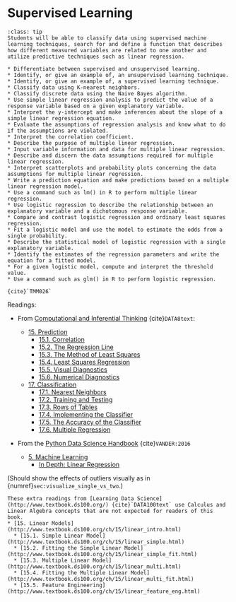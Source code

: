 # Supervised Learning

```{admonition} Learning Outcome
:class: tip
Students will be able to classify data using supervised machine learning techniques, search for and define a function that describes how different measured variables are related to one another and utilize predictive techniques such as linear regression.
```

```{admonition} Sample Tasks
* Differentiate between supervised and unsupervised learning.
* Identify, or give an example of, an unsupervised learning technique.
* Identify, or give an example of, a supervised learning technique.
* Classify data using K-nearest neighbors.
* Classify discrete data using the Naive Bayes algorithm.
* Use simple linear regression analysis to predict the value of a response variable based on a given explanatory variable.
* Interpret the y-intercept and make inferences about the slope of a simple linear regression equation.
* Evaluate the assumptions of regression analysis and know what to do if the assumptions are violated.
* Interpret the correlation coefficient.
* Describe the purpose of multiple linear regression.
* Input variable information and data for multiple linear regression.
* Describe and discern the data assumptions required for multiple linear regression.
* Interpret scatterplots and probability plots concerning the data assumptions for multiple linear regression.
* Write a prediction equation and make predictions based on a multiple linear regression model.
* Use a command such as lm() in R to perform multiple linear regression.
* Use logistic regression to describe the relationship between an explanatory variable and a dichotomous response variable.
* Compare and contrast logistic regression and ordinary least squares regression.
* Fit a logistic model and use the model to estimate the odds from a single probability.
* Describe the statistical model of logistic regression with a single explanatory variable.
* Identify the estimates of the regression parameters and write the equation for a fitted model.
* For a given logistic model, compute and interpret the threshold value.
* Use a command such as glm() in R to perform logistic regression.

{cite}`TMM026`
```
Readings:
* From [Computational and Inferential Thinking](https://inferentialthinking.com/chapters/intro.html) {cite}`DATA8text`:
  - [15. Prediction](https://inferentialthinking.com/chapters/15/Prediction.html)
    * [15.1. Correlation](https://inferentialthinking.com/chapters/15/1/Correlation.html)
    * [15.2. The Regression Line](https://inferentialthinking.com/chapters/15/2/Regression_Line.html)
    * [15.3. The Method of Least Squares](https://inferentialthinking.com/chapters/15/3/Method_of_Least_Squares.html)
    * [15.4. Least Squares Regression](https://inferentialthinking.com/chapters/15/4/Least_Squares_Regression.html)
    * [15.5. Visual Diagnostics](https://inferentialthinking.com/chapters/15/5/Visual_Diagnostics.html)
    * [15.6. Numerical Diagnostics](https://inferentialthinking.com/chapters/15/6/Numerical_Diagnostics.html)
  - [17. Classification](https://inferentialthinking.com/chapters/17/Classification.html)
    * [17.1. Nearest Neighbors](https://inferentialthinking.com/chapters/17/1/Nearest_Neighbors.html)
    * [17.2. Training and Testing](https://inferentialthinking.com/chapters/17/2/Training_and_Testing.html)
    * [17.3. Rows of Tables](https://inferentialthinking.com/chapters/17/3/Rows_of_Tables.html)
    * [17.4. Implementing the Classifier](https://inferentialthinking.com/chapters/17/4/Implementing_the_Classifier.html)
    * [17.5. The Accuracy of the Classifier](https://inferentialthinking.com/chapters/17/5/Accuracy_of_the_Classifier.html)
    * [17.6. Multiple Regression](https://inferentialthinking.com/chapters/17/6/Multiple_Regression.html)
	
* From the [Python Data Science Handbook](https://jakevdp.github.io/PythonDataScienceHandbook/) {cite}`VANDER:2016`
  * [5. Machine Learning](https://jakevdp.github.io/PythonDataScienceHandbook/05.00-machine-learning.html)
	* [In Depth: Linear Regression](https://jakevdp.github.io/PythonDataScienceHandbook/05.06-linear-regression.html)  
	
(Should show the effects of outliers visually as in {numref}`sec:visualize_single_vs_two`.)	
	

```{admonition} Further Resources
These extra readings from [Learning Data Science](http://www.textbook.ds100.org/) {cite}`DATA100text` use Calculus and Linear Algebra concepts that are not expected for readers of this book.
* [15. Linear Models](http://www.textbook.ds100.org/ch/15/linear_intro.html)
  * [15.1. Simple Linear Model](http://www.textbook.ds100.org/ch/15/linear_simple.html)
  * [15.2. Fitting the Simple Linear Model](http://www.textbook.ds100.org/ch/15/linear_simple_fit.html)
  * [15.3. Multiple Linear Model](http://www.textbook.ds100.org/ch/15/linear_multi.html)
  * [15.4. Fitting the Multiple Linear Model](http://www.textbook.ds100.org/ch/15/linear_multi_fit.html)
  * [15.5. Feature Engineering](http://www.textbook.ds100.org/ch/15/linear_feature_eng.html)
```
